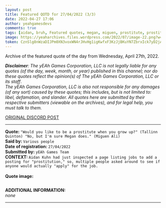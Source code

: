 ```yaml
---
layout: post
title: Featured QOTD for 27/04/2022 (3/3)
date: 2022-04-27 17:06
author: yeahgamesdevs
comments: true
tags: [aidan, bruh, Featured quotes, megan, miguen, prostitute, prostitution, QOTD, Quotes, tallinn]
image: https://yeaharchives.files.wordpress.com/2022/07/image-22.png?w=509
token: CznSlg8nWzaDIJPm0XN3voxWN4rJHvHg1igKwfxF3KzJjBKuYN7ZbrxIck7yD2jAXtbZCF64PEcDTdDgTeKDWCQWL5XtxW5l8RVzJqgm9aYm3T9IAlOGLvpzZBL0ckF7HV5yeT6tNFOM
---
```

<!-- wp:paragraph -->
<p>Archive of the featured quote of the day from Wednesday, April 27th, 2022. </p>
<!-- /wp:paragraph -->

<!-- wp:paragraph -->
<p><em><strong>Disclaimer</strong>: The yEAh Games Corporation, LLC is not legally liable for any quotes (of the day, week, month, or year) published in this channel; nor do these quotes reflect the opinion(s) of The yEAh Games Corporation, LLC or its staff</em>.<br><em>The yEAh Games Corporation, LLC is also not responsible for any damages (of any sort) caused by these quotes; this includes, but is not limited to: libel, defamation, and slander. All quotes here are submitted by their respective submitters (viewable on the archives), and for legal help, you must talk to them.</em><br><a href="https://cdn.discordapp.com/attachments/958100064079839303/964566123628609628/unknown.png"></a></p>
<!-- /wp:paragraph -->

<!-- wp:buttons {"layout":{"type":"flex","justifyContent":"left"}} -->
<div class="wp-block-buttons"><!-- wp:button {"textColor":"vivid-cyan-blue","align":"center","style":{"border":{"radius":"18px"}},"className":"is-style-fill"} -->
<div class="wp-block-button aligncenter is-style-fill"><a class="wp-block-button__link has-vivid-cyan-blue-color has-text-color wp-element-button" href="https://discord.com/channels/887052880782176266/958100064079839303/969045146337415198" style="border-radius:18px;">ORIGINAL DISCORD POST</a></div>
<!-- /wp:button --></div>
<!-- /wp:buttons -->

<!-- wp:separator {"align":"center","className":"is-style-wide"} -->
<hr class="wp-block-separator aligncenter has-alpha-channel-opacity is-style-wide" />
<!-- /wp:separator -->

<!-- wp:paragraph -->
<p><strong>Quote: </strong><code>"Would you like to be a prostitute when you grow up?" (Tallinn Quinton) "No, but I'm sure Megan does." (Miguen Ali)</code><br><strong>Said by: </strong><code>Various people</code><br><strong>Date of registration: </strong><code>27/04/2022</code> <br><strong>Submitted by: </strong><code>yEAh Games Team</code><br><strong>CONTEXT: </strong><code>Aidan Kuhn had just inspected a page listing jobs to add a posting for "prostitution," so, multiple people asked around to see if anyone would actually "apply" for the job.<br></code><br><strong>Quote image:</strong></p>
<!-- /wp:paragraph -->

<!-- wp:image {"id":774,"sizeSlug":"large","linkDestination":"none"} -->
<figure class="wp-block-image size-large"><img src="https://yeaharchives.files.wordpress.com/2022/07/image-22.png?w=509" alt="" class="wp-image-774" /></figure>
<!-- /wp:image -->

<!-- wp:paragraph -->
<p><strong>ADDITIONAL INFORMATION:</strong><br><em>none</em></p>
<!-- /wp:paragraph -->

<!-- wp:separator {"className":"is-style-wide"} -->
<hr class="wp-block-separator has-alpha-channel-opacity is-style-wide" />
<!-- /wp:separator -->
